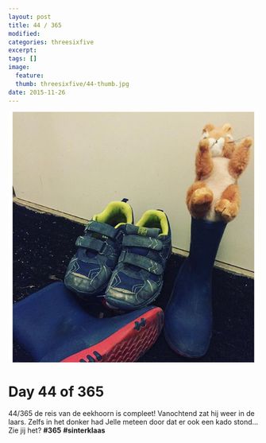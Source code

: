 ```yaml
---
layout: post
title: 44 / 365
modified:
categories: threesixfive
excerpt:
tags: []
image:
  feature: 
  thumb: threesixfive/44-thumb.jpg
date: 2015-11-26
---
```


![44](/images/threesixfive/44.jpg)

# Day 44 of 365

44/365 de reis van de eekhoorn is compleet! Vanochtend zat hij weer in de laars. Zelfs in het donker had Jelle meteen door dat er ook een kado stond... Zie jij het? **\#365** **\#sinterklaas**
